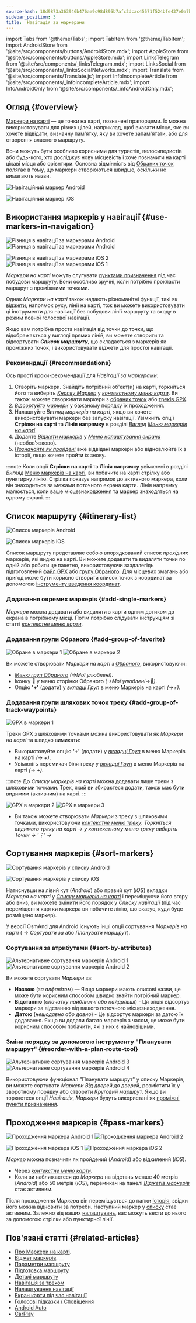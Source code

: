 ```yaml
---
source-hash: 18d9873a363946b476ae9c98d895b7afc2dcac45571f524bfe437e0a7bba8153
sidebar_position: 3
title:  Навігація за маркерами
---
```

import Tabs from '@theme/Tabs';
import TabItem from '@theme/TabItem';
import AndroidStore from '@site/src/components/buttons/AndroidStore.mdx';
import AppleStore from '@site/src/components/buttons/AppleStore.mdx';
import LinksTelegram from '@site/src/components/_linksTelegram.mdx';
import LinksSocial from '@site/src/components/_linksSocialNetworks.mdx';
import Translate from '@site/src/components/Translate.js';
import InfoIncompleteArticle from '@site/src/components/_infoIncompleteArticle.mdx';
import InfoAndroidOnly from '@site/src/components/_infoAndroidOnly.mdx';




## Огляд {#overview}

[Маркери на карті](../../personal/markers.md) — це точки на карті, позначені прапорцями. Їх можна використовувати для різних цілей, наприклад, щоб вказати місце, яке ви хочете відвідати, визначну пам'ятку, яку ви хочете запам'ятати, або для створення власного маршруту.

Вони можуть бути особливо корисними для туристів, велосипедистів або будь-кого, хто досліджує нову місцевість і хоче позначити на карті цікаві місця або орієнтири. Основна відмінність від [Обраних точок](../../personal/favorites.md) полягає в тому, що маркери створюються швидше, оскільки не вимагають назви.

<Tabs groupId="operating-systems" queryString="current-os">

<TabItem value="android" label="Android">  

![Навігаційний маркер Android](@site/static/img/navigation/marker/navigation_marker_android.png)

</TabItem>

<TabItem value="ios" label="iOS">

![Навігаційний маркер iOS](@site/static/img/navigation/marker/navigation_marker_ios.png)

</TabItem>

</Tabs>


## Використання маркерів у навігації {#use-markers-in-navigation}

<Tabs groupId="operating-systems" queryString="current-os">

<TabItem value="android" label="Android">  

 ![Різниця в навігації за маркерами Android](@site/static/img/navigation/marker/markers_ex_andr_2.png) ![Різниця в навігації за маркерами Android](@site/static/img/navigation/marker/markers_ex_andr_1.png)

</TabItem>

<TabItem value="ios" label="iOS">

![Різниця в навігації за маркерами iOS 2](@site/static/img/navigation/marker/markers_ex_ios_2.png) ![Різниця в навігації за маркерами iOS 1](@site/static/img/navigation/marker/markers_ex_ios_1.png)

</TabItem>

</Tabs>

*Маркери на карті* можуть слугувати [пунктами призначення](./route-navigation#set-destinations) під час побудови маршруту. Вони особливо зручні, коли потрібно прокласти маршрут з проміжними точками.

Однак *Маркери на карті* також надають різноманітні функції, такі як [віджети](../../widgets/markers.md), напрямок руху, лінії на карті, тож ви можете використовувати ці інструменти для навігації без побудови лінії маршруту та входу в режим повної голосової навігації.

Якщо вам потрібна проста навігація від точки до точки, що відображається у вигляді прямих ліній, ви можете створити та відсортувати ***Список маршруту***, що складається з маркерів як проміжних точок, і використовувати віджети для простої навігації.


### Рекомендації {#recommendations}

Ось прості кроки-рекомендації для *Навігації за маркерами*:

1. Створіть маркери. Знайдіть потрібний об'єкт(и) на карті, торкніться його та виберіть *[Кнопку Маркер](../../personal/markers.md#add--edit-markers)* у *[контекстному меню карти](../../map/map-context-menu.md#add--edit-marker)*. Ви також можете створювати маркери з [обраних точок](#add-group-of-favorite) або [треків GPX](#add-group-of-track-waypoints).
2. [*Відсортуйте маркери*](#sort-markers) у бажаному порядку їх проходження.
3. Налаштуйте *Вигляд маркерів на карті*, якщо ви хочете використовувати маркери без запуску навігації. Увімкніть опції **Стрілки на карті** та **Лінія напрямку** в розділі *[Вигляд](../../personal/markers.md#appearance-on-the-map)* *[Меню маркерів на карті](../../personal/markers.md#actions)*.
4. Додайте *[Віджети маркерів](../../personal/markers.md#markers)* у *[Меню налаштування екрана](../../widgets/configure-screen.md)* (необов'язково).
5. [*Позначайте як пройдені*](#pass-markers) вже відвідані маркери або відновлюйте їх з історії, якщо хочете пройти їх знову.

:::note
Коли опції **Стрілки на карті** та **Лінія напрямку** увімкнені в розділі *Вигляд* [Меню маркерів на карті](../../personal/markers.md#appearance-on-the-map), ви побачите на карті стрілку або пунктирну лінію. Стрілка показує напрямок до активного маркера, коли він знаходиться за межами поточного екрана карти. Лінія напрямку малюється, коли ваше місцезнаходження та маркер знаходяться на одному екрані.
:::


## Список маршруту {#itinerary-list}

<Tabs groupId="operating-systems" queryString="current-os">

<TabItem value="android" label="Android">  

![Список маркерів Android](@site/static/img/navigation/marker/markers_list_andr.png)

</TabItem>

<TabItem value="ios" label="iOS">

![Список маркерів iOS](@site/static/img/navigation/marker/markers_list_ios.png)

</TabItem>

</Tabs>


Список маршруту представляє собою впорядкований список *прохідних* маркерів, які видно на карті. Ви можете додавати та видаляти точки по одній або робити це пакетно, використовуючи заздалегідь підготовлений [файл GPX](#add-group-of-track-waypoints) або [групу Обраного](#add-group-of-favorite). Для місцевих змагань або пригод може бути корисно створити список точок з координат за допомогою [інструменту введення координат](../../plan-route/coordinate-input.md).


### Додавання окремих маркерів {#add-single-markers}

*Маркери* можна додавати або видаляти з карти одним дотиком до екрана в потрібному місці. Потім потрібно слідувати інструкціям зі статті *[контекстне меню карти](../../map/map-context-menu.md#add--edit-marker)*.


### Додавання групи Обраного {#add-group-of-favorite}

<InfoAndroidOnly />

![Обране в маркери 1](@site/static/img/navigation/marker/markers_favorites_andr_3.png) ![Обране в маркери 2](@site/static/img/navigation/marker/markers_favorites_andr_2.png)

Ви можете створювати *Маркери на карті* з *[Обраного](../../personal/favorites.md)*, використовуючи:

- *[Меню груп Обраного](../../personal/favorites.md#favorite-group-actions)* *(<Translate android="true" ids="shared_string_menu,shared_string_my_places"/>→Мої улюблені)*.
- Іконку &#128681; у меню сторінки Обраного *(<Translate android="true" ids="shared_string_menu,shared_string_my_places"/>→Мої улюблені→&#128681;)*.
- Опцію **'+'** (додати) у *[вкладці Груп](../../personal/markers.md#marker-groups)* в меню Маркерів на карті *(<Translate android="true" ids="shared_string_menu,map_markers,shared_string_groups"/>→+)*.


### Додавання групи шляхових точок треку {#add-group-of-track-waypoints}

<InfoAndroidOnly />

![GPX в маркери 1](@site/static/img/navigation/marker/track_to_markers_andr.png)

Треки GPX з шляховими точками можна використовувати як *Маркери на карті* та швидко вимикати:

- Використовуйте опцію **'+'** (додати) у *[вкладці Груп](../../personal/markers.md#marker-groups)* в меню Маркерів на карті *(<Translate android="true" ids="shared_string_menu,map_markers,shared_string_groups"/>→ +)*.
- Увімкніть перемикач біля треку у *[вкладці Груп](../../personal/markers.md#marker-groups)* в меню Маркерів на карті *(<Translate android="true" ids="shared_string_menu,map_markers,shared_string_groups"/>→ +)*.

:::note
До *Списку маркерів на карті* можна додавати лише треки з шляховими точками. Трек, який ви збираєтеся додати, також має бути видимим (активним) на карті.
:::

![GPX в маркери 2](@site/static/img/navigation/marker/track_to_markers_andr_2.png) ![GPX в маркери 3](@site/static/img/navigation/marker/track_to_markers_andr_3.png)

- Ви також можете створювати *Маркери* з треку з шляховими точками, використовуючи *[контекстне меню треку](../../map/tracks/track-context-menu.md#points--waypoints)*: *Торкніться видимого треку на карті → у контекстному меню треку виберіть Точки → '&#8942;' → <Translate android="true" ids="add_group_to_markers"/>*


## Сортування маркерів {#sort-markers}

<Tabs groupId="operating-systems" queryString="current-os">

<TabItem value="android" label="Android">  

![Сортування маркерів у списку Android](@site/static/img/navigation/marker/sort_markers_andr.png)

</TabItem>

<TabItem value="ios" label="iOS">

![Сортування маркерів у списку iOS](@site/static/img/navigation/marker/sort_markers_ios.png)

</TabItem>

</Tabs>

Натиснувши на лівий кут (*Android*) або правий кут (*iOS*) вкладки *Маркера на карті* у *[Списку маркерів на карті](../../personal/markers.md#itinerary-list)* і переміщуючи його вгору або вниз, ви можете змінити його порядок у *Списку навігації* (під час переміщення картки маркера ви побачите лінію, що вказує, куди буде розміщено маркер).

У версії OsmAnd для Android існують інші опції сортування *Маркерів на карті* (*<Translate android="true" ids="shared_string_menu,map_markers,shared_string_more"/> →* *Сортувати за* або *Планувати маршрут*).


### Сортування за атрибутами {#sort-by-attributes}

<Tabs groupId="operating-systems" queryString="current-os">

<TabItem value="android" label="Android">  

![Альтернативне сортування маркерів Android 1](@site/static/img/navigation/marker/sorting_markers_andr_1.png) ![Альтернативне сортування маркерів Android 2](@site/static/img/navigation/marker/sorting_markers_andr_2.png)

</TabItem>

<TabItem value="ios" label="iOS">

<InfoAndroidOnly />

</TabItem>

</Tabs>

Ви можете сортувати *Маркери* за:

- **Назвою** (*за алфавітом*) — Якщо маркери мають описові назви, це може бути корисним способом швидко знайти потрібний маркер.
- **Відстанню** (*спочатку найближчі або найдальші*) - Ця опція відсортує маркери за відстанню від вашого поточного місцезнаходження.
- **Датою** (*нещодавно або давно*) - Це відсортує маркери за датою їх додавання. Якщо ви додали багато маркерів з часом, це може бути корисним способом побачити, які з них є найновішими.


### Зміна порядку за допомогою інструменту "Планувати маршрут" {#reorder-with-a-plan-route-tool}

<InfoAndroidOnly />

![Альтернативне сортування маркерів Android 3](@site/static/img/navigation/marker/sorting_markers_andr_3.png) ![Альтернативне сортування маркерів Android 4](@site/static/img/navigation/marker/sorting_markers_andr_4.png)

Використовуючи функціонал "Планувати маршрут" у списку Маркерів, ви можете сортувати *Маркери* *Від дверей до дверей*, розмістити їх у зворотному порядку або створити *Круговий маршрут*. Якщо ви торкнетеся опції *Навігація*, *Маркери* будуть використані як [проміжні пункти призначення](../setup/route-navigation.md#intermediate-destinations).


## Проходження маркерів {#pass-markers}

<Tabs groupId="operating-systems" queryString="current-os">

<TabItem value="android" label="Android">  

![Проходження маркера Android 1](@site/static/img/navigation/marker/pass_markers_andr_1.png) ![Проходження маркера Android 2](@site/static/img/navigation/marker/pass_markers_andr_2.png)

</TabItem>

<TabItem value="ios" label="iOS">

![Проходження маркера iOS 1](@site/static/img/navigation/marker/pass_markers_ios_1.png) ![Проходження маркера iOS 2](@site/static/img/navigation/marker/pass_markers_ios_2.png)

</TabItem>

</Tabs>

*Маркер* можна позначити як пройдений (*Android*) або відхилений (*iOS*).

- Через *[контекстне меню карти](../../map/map-context-menu.md#add--edit-marker)*.
- Коли ви наближаєтеся до *Маркера* на відстань менше 40 метрів (*Android*) або 50 метрів (*iOS*), перемикач на панелі *[Віджетів маркерів](../../widgets/markers.md#top-bar-widget)* стає активним.

Після проходження *Маркера* він переміщується до папки [Історія](../../personal/markers.md#history), звідки його можна відновити за потреби. Наступний маркер у [списку](#itinerary-list) стає активним. Залежно від ваших [налаштувань](#use-markers-in-navigation), вас можуть вести до нього за допомогою стрілки або пунктирної лінії.


## Пов'язані статті {#related-articles}

- [Про Маркери на карті](../../personal/markers.md).
- [Віджет маркерів](../../widgets/markers.md).
__
- [Параметри маршруту](../routing/osmand-routing.md#routing-types)
- [Підготовка маршруту](./route-navigation.md)
- [Деталі маршруту](./route-details.md)
- [Навігація за треком](./gpx-navigation.md)
- [Налаштування навігації](../guidance/navigation-settings.md)
- [Екран карти під час навігації](../guidance/map-during-navigation.md)
- [Голосові підказки / Сповіщення](../guidance/voice-navigation.md)
- [Android Auto](../auto-car.md)
- [CarPlay](../car-play.md)